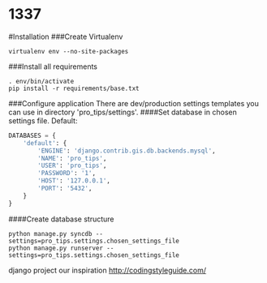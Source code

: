 1337
====
#Installation
###Create Virtualenv
```
virtualenv env --no-site-packages
```
###Install all requirements
```
. env/bin/activate
pip install -r requirements/base.txt
```
###Configure application
There are dev/production settings templates you can use in directory 'pro_tips/settings'.
####Set database in chosen settings file. Default:
```python
DATABASES = {
    'default': {
        'ENGINE': 'django.contrib.gis.db.backends.mysql',
        'NAME': 'pro_tips',
        'USER': 'pro_tips',
        'PASSWORD': '1',
        'HOST': '127.0.0.1',
        'PORT': '5432',
    }
}
```
####Create database structure
```
python manage.py syncdb --settings=pro_tips.settings.chosen_settings_file
python manage.py runserver --settings=pro_tips.settings.chosen_settings_file
```


django project 
our inspiration
http://codingstyleguide.com/
